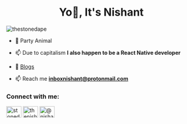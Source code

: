<h1 align="center">Yo👋, It's Nishant</h1>
<p align="left"> <img src="https://komarev.com/ghpvc/?username=thestonedape&label=Profile%20views&color=0e75b6&style=flat" alt="thestonedape" /> </p>

- 🌱 Party Animal

- 📫 Due to capitalism **I also happen to be a React Native developer**

- 📝 [Blogs](nishant69.medium.com)

- 📫 Reach me **inboxnishant@protonmail.com**

<h3 align="left">Connect with me:</h3>
<p align="left">
<a href="https://twitter.com/stonedape69" target="blank"><img align="center" src="https://raw.githubusercontent.com/rahuldkjain/github-profile-readme-generator/master/src/images/icons/Social/twitter.svg" alt="stonedape69" height="30" width="40" /></a>
<a href="https://instagram.com/thenishant00" target="blank"><img align="center" src="https://raw.githubusercontent.com/rahuldkjain/github-profile-readme-generator/master/src/images/icons/Social/instagram.svg" alt="thenishant00" height="30" width="40" /></a>
<a href="https://medium.com/@nishant69" target="blank"><img align="center" src="https://raw.githubusercontent.com/rahuldkjain/github-profile-readme-generator/master/src/images/icons/Social/medium.svg" alt="@nishant69" height="30" width="40" /></a>
</p>

